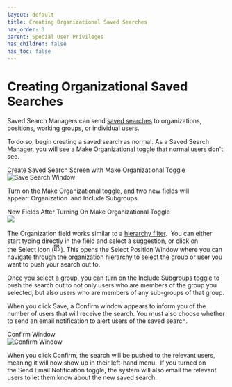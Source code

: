 ```yaml
---
layout: default
title: Creating Organizational Saved Searches
nav_order: 3
parent: Special User Privileges
has_children: false
has_toc: false
---
```

# Creating Organizational Saved Searches

Saved Search Managers can send [saved searches](https://qaprod.qflow.com/QAction_help//Saved_Searches_Overview.htm) to organizations, positions, working groups, or individual users.

To do so, begin creating a saved search as normal. As a Saved Search Manager, you will see a Make Organizational toggle that normal users don't see.

Create Saved Search Screen with Make Organizational Toggle  
![Save Search Window](/assets/images/save-search-window-manager.png "Save Search Window")

Turn on the Make Organizational toggle, and two new fields will appear: Organization  and Include Subgroups.

New Fields After Turning On Make Organizational Toggle  
![](/assets/images/save-search-window-manager-organization-blank.png)

The Organization field works similar to a [hierarchy filter](https://qaprod.qflow.com/QAction_help//Types_of_Search_Filters.htm).  You can either start typing directly in the field and select a suggestion, or click on the Select icon (![](/assets/images/search-icon.png)). This opens the Select Position Window where you can navigate through the organization hierarchy to select the group or user you want to push your search out to.

Once you select a group, you can turn on the Include Subgroups toggle to push the search out to not only users who are members of the group you selected, but also users who are members of any sub-groups of that group.

When you click Save, a Confirm window appears to inform you of the number of users that will receive the search. You must also choose whether to send an email notification to alert users of the saved search.

Confirm Window  
![Confirm Window](/assets/images/saved-search-confirm.PNG "Confirm Window")

When you click Confirm, the search will be pushed to the relevant users, meaning it will now show up in their left-hand menu.  If you turned on the Send Email Notification toggle, the system will also email the relevant users to let them know about the new saved search.